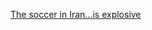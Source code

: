 ---
layout: post
wordpress_id: 1533
wordpress_url: http://noesbueno.com/archives/1533
date: '2012-09-21 12:46:11 -0500'
date_gmt: '2012-09-21 17:46:11 -0500'
body: |
  <p><a href="http://kottke.org/12/09/the-soccer-in-iranis-explosive">The soccer in Iran...is explosive</a></p>
---